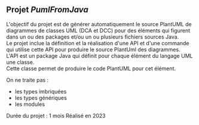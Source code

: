Projet *PumlFromJava*
---

L'objectif du projet est de générer automatiquement le source PlantUML de diagrammes de classes UML (DCA et DCC)
pour des éléments qui figurent dans un ou des packages et/ou un ou plusieurs fichiers sources Java.  
Le projet inclue la définition et la réalisation d'une API et d'une commande qui utilise cette API 
pour produire le source PlantUml des diagrammes.  
L'API est un package Java qui définit pour chaque élément du langage UML une classe.  
Cette classe permet de produire le code PlantUML pour cet élément.

On ne traite pas :
- les types imbriquées
- les types génériques
- les modules

Durée du projet : 1 mois
Réalisé en 2023
